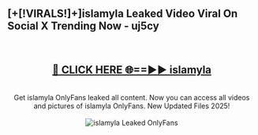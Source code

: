 <h2>[+[!VIRALS!]+]islamyla Leaked Video Viral On Social X Trending Now - uj5cy</h2>
<br>
<div align="center">
<h2><a href="https://libra.edu.pl?islamyla" rel="nofollow">🔴 CLICK HERE 🌐==►► islamyla</a></h2>
<br>
Get islamyla OnlyFans leaked all content. Now you can access all videos and pictures of islamyla OnlyFans. New Updated Files 2025!
<br>
<br>
<a href="https://libra.edu.pl?islamyla" rel="nofollow" data-target="animated-image.originalLink"><img src="https://i.ibb.co.com/WyWwxjT/player-gif2.gif" alt="islamyla Leaked OnlyFans" style="max-width: 100%; display: inline-block;" data-target="animated-image.originalImage"></a>
</div>
<br>